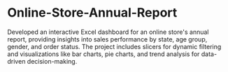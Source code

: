 # Online-Store-Annual-Report
Developed an interactive Excel dashboard for an online store's annual report, providing insights into sales performance by state, age group, gender, and order status. The project includes slicers for dynamic filtering and visualizations like bar charts, pie charts, and trend analysis for data-driven decision-making.  
